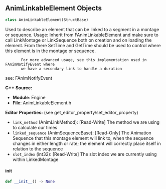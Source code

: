## AnimLinkableElement Objects

```python
class AnimLinkableElement(StructBase)
```

Used to describe an element that can be linked to a segment in a montage or sequence.
   Usage:
           Inherit from FAnimLinkableElement and make sure to call LinkMontage or LinkSequence
           both on creation and on loading the element. From there SetTime and GetTime should be
           used to control where this element is in the montage or sequence.

           For more advanced usage, see this implementation used in FAnimNotifyEvent where
           we have a secondary link to handle a duration
see: FAnimNotifyEvent

**C++ Source:**

- **Module**: Engine
- **File**: AnimLinkableElement.h

**Editor Properties:** (see get_editor_property/set_editor_property)

- ``link_method`` (AnimLinkMethod):  [Read-Write] The method we are using to calculate our times
- ``linked_sequence`` (AnimSequenceBase):  [Read-Only] The Animation Sequence that this montage element will link to, when the sequence changes
  in either length or rate; the element will correctly place itself in relation to the sequence
- ``slot_index`` (int32):  [Read-Write] The slot index we are currently using within LinkedMontage

<a id="unreal.AnimLinkableElement.__init__"></a>

#### __init__

```python
def __init__() -> None
```

<a id="unreal.AnimNotifyEvent"></a>